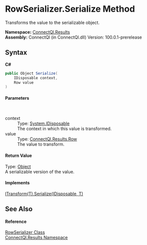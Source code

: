 # RowSerializer.Serialize Method 
 

Transforms the value to the serializable object.

**Namespace:**&nbsp;<a href="N_ConnectQl_Results">ConnectQl.Results</a><br />**Assembly:**&nbsp;ConnectQl (in ConnectQl.dll) Version: 100.0.1-prerelease

## Syntax

**C#**<br />
``` C#
public Object Serialize(
	IDisposable context,
	Row value
)
```


#### Parameters
&nbsp;<dl><dt>context</dt><dd>Type: <a href="http://msdn2.microsoft.com/en-us/library/aax125c9" target="_blank">System.IDisposable</a><br />The context in which this value is transformed.</dd><dt>value</dt><dd>Type: <a href="T_ConnectQl_Results_Row">ConnectQl.Results.Row</a><br />The value to transform.</dd></dl>

#### Return Value
Type: <a href="http://msdn2.microsoft.com/en-us/library/e5kfa45b" target="_blank">Object</a><br />A serializable version of the value.

#### Implements
<a href="M_ConnectQl_AsyncEnumerablePolicies_ITransform_1_Serialize">ITransform(T).Serialize(IDisposable, T)</a><br />

## See Also


#### Reference
<a href="T_ConnectQl_Results_RowSerializer">RowSerializer Class</a><br /><a href="N_ConnectQl_Results">ConnectQl.Results Namespace</a><br />
